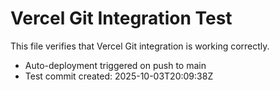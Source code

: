 # Vercel Git Integration Test

This file verifies that Vercel Git integration is working correctly.

- Auto-deployment triggered on push to main
- Test commit created: 2025-10-03T20:09:38Z

